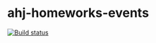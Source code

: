 # ahj-homeworks-events
[![Build status](https://ci.appveyor.com/api/projects/status/a2217byj02ifve0v?svg=true)](https://ci.appveyor.com/project/Votchitsev/ahj-homeworks-events)

